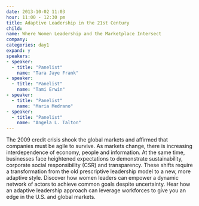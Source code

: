 ```yaml
---
date: 2013-10-02 11:03
hour: 11:00 - 12:30 pm
title: Adaptive Leadership in the 21st Century
child:
name: Where Women Leadership and the Marketplace Intersect
company: 
categories: day1
expand: y
speakers:
- speaker:  
  - title: "Panelist"
    name: "Tara Jaye Frank"
- speaker:  
  - title: "Panelist"
    name: "Tami Erwin"
- speaker:  
  - title: "Panelist"
    name: "Maria Medrano"
- speaker:  
  - title: "Panelist"
    name: "Angela L. Talton"
---
```

The 2009 credit crisis shook the global markets and affirmed that
companies must be agile to survive. As markets change, there is increasing
interdependence of economy, people and information. At the same time,
businesses face heightened expectations to demonstrate sustainability,
corporate social responsibility (CSR) and transparency. These shifts require
a transformation from the old prescriptive leadership model to a new, more
adaptive style. Discover how women leaders can empower a dynamic
network of actors to achieve common goals despite uncertainty. Hear how
an adaptive leadership approach can leverage workforces to give you an
edge in the U.S. and global markets.